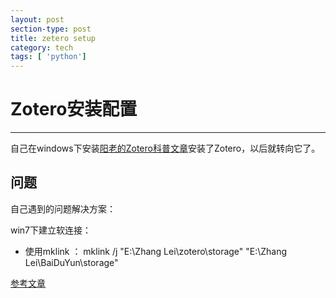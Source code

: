 ```yaml
---
layout: post
section-type: post
title: zetero setup
category: tech
tags: [ 'python']
---
```


# Zotero安装配置 #

----------

自己在windows下安装[阳老的Zotero科普文章](http://www.yangzhiping.com/tech/zotero1.html)安装了Zotero，以后就转向它了。

## 问题 ##

自己遇到的问题解决方案：

win7下建立软连接：

* 使用mklink ： mklink /j "E:\Zhang Lei\zotero\storage" "E:\Zhang Lei\BaiDuYun\storage"  

[参考文章](http://www.cnblogs.com/0banana0/archive/2012/03/28/2421451.html)